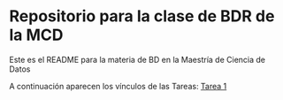 # Repositorio para la clase de BDR de la MCD
Este es el README para la materia de BD en la Maestría de Ciencia de Datos

A continuación aparecen los vínculos de las Tareas:
[Tarea 1](clase1#tarea_1)
